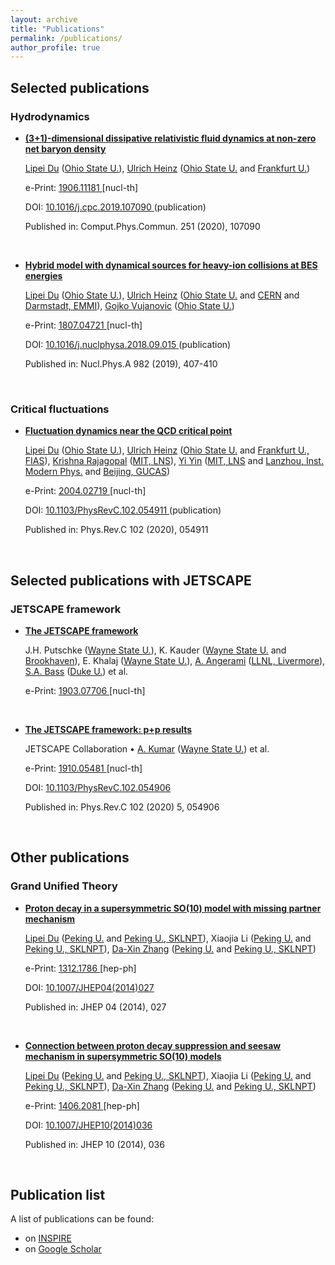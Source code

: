 ```yaml
---
layout: archive
title: "Publications"
permalink: /publications/
author_profile: true
---
```



## Selected publications

### Hydrodynamics

* <!DOCTYPE html> <html> <body>    <p><b>     <a href="https://inspirehep.net/literature/1741415">       (3+1)-dimensional dissipative relativistic fluid dynamics at non-zero net baryon density     </a>   </b></p>        <p><a href="https://inspirehep.net/authors/1280397">Lipei Du</a> (<a href="https://inspirehep.net/institutions/903092">Ohio State U.</a>), <a href="https://inspirehep.net/authors/1006291">Ulrich Heinz</a> (<a href="https://inspirehep.net/institutions/903092">Ohio State U.</a> and <a href="https://inspirehep.net/institutions/904315">Frankfurt U.</a>)</p>      <p>       e-Print:           <a href="https://arxiv.org/abs/1906.11181">       1906.11181     </a>[nucl-th]</p>   <p>         DOI:         <a href="https://doi.org/10.1016/j.cpc.2019.107090">       10.1016/j.cpc.2019.107090     </a>(publication)       </p>   <p>     Published in:<span>       Comput.Phys.Commun. 251 (2020),       107090</span></p>   <br> </body> </html>

* <!DOCTYPE html> <html> <body>    <p><b>     <a href="https://inspirehep.net/literature/1681943">       Hybrid model with dynamical sources for heavy-ion collisions at BES energies     </a>   </b></p>        <p><a href="https://inspirehep.net/authors/1280397">Lipei Du</a> (<a href="https://inspirehep.net/institutions/903092">Ohio State U.</a>), <a href="https://inspirehep.net/authors/1006291">Ulrich Heinz</a> (<a href="https://inspirehep.net/institutions/903092">Ohio State U.</a> and <a href="https://inspirehep.net/institutions/902725">CERN</a> and <a href="https://inspirehep.net/institutions/911632">Darmstadt, EMMI</a>), <a href="https://inspirehep.net/authors/1059435">Gojko Vujanovic</a> (<a href="https://inspirehep.net/institutions/903092">Ohio State U.</a>)</p>      <p>       e-Print:           <a href="https://arxiv.org/abs/1807.04721">       1807.04721     </a>[nucl-th]</p>   <p>         DOI:         <a href="https://doi.org/10.1016/j.nuclphysa.2018.09.015">       10.1016/j.nuclphysa.2018.09.015     </a>(publication)       </p>   <p>     Published in:<span>       Nucl.Phys.A 982 (2019),       407-410</span></p>   <br> </body> </html>

### Critical fluctuations

* <!DOCTYPE html> <html> <body>    <p><b>     <a href="https://inspirehep.net/literature/1789762">       Fluctuation dynamics near the QCD critical point     </a>   </b></p>        <p><a href="https://inspirehep.net/authors/1280397">Lipei Du</a> (<a href="https://inspirehep.net/institutions/903092">Ohio State U.</a>), <a href="https://inspirehep.net/authors/1006291">Ulrich Heinz</a> (<a href="https://inspirehep.net/institutions/903092">Ohio State U.</a> and <a href="https://inspirehep.net/institutions/909678">Frankfurt U., FIAS</a>), <a href="https://inspirehep.net/authors/992392">Krishna Rajagopal</a> (<a href="https://inspirehep.net/institutions/903016">MIT, LNS</a>), <a href="https://inspirehep.net/authors/1121758">Yi Yin</a> (<a href="https://inspirehep.net/institutions/903016">MIT, LNS</a> and <a href="https://inspirehep.net/institutions/905390">Lanzhou, Inst. Modern Phys.</a> and <a href="https://inspirehep.net/institutions/904611">Beijing, GUCAS</a>)</p>      <p>       e-Print:           <a href="https://arxiv.org/abs/2004.02719">       2004.02719     </a>[nucl-th]</p>   <p>         DOI:         <a href="https://doi.org/10.1103/PhysRevC.102.054911">       10.1103/PhysRevC.102.054911     </a>(publication)       </p>   <p>     Published in:<span>       Phys.Rev.C 102 (2020),       054911</span></p>   <br> </body> </html>

## Selected publications with JETSCAPE

### JETSCAPE framework

- <!DOCTYPE html> <html> <body>    <p><b>     <a href="https://inspirehep.net/literature/1725714">       The JETSCAPE framework     </a>   </b></p>        <p>J.H. Putschke (<a href="https://inspirehep.net/institutions/903341">Wayne State U.</a>), K. Kauder (<a href="https://inspirehep.net/institutions/903341">Wayne State U.</a> and <a href="https://inspirehep.net/institutions/902689">Brookhaven</a>), E. Khalaj (<a href="https://inspirehep.net/institutions/903341">Wayne State U.</a>), <a href="https://inspirehep.net/authors/1067316">A. Angerami</a> (<a href="https://inspirehep.net/institutions/902965">LLNL, Livermore</a>), <a href="https://inspirehep.net/authors/1017182">S.A. Bass</a> (<a href="https://inspirehep.net/institutions/902781">Duke U.</a>) et al.</p>      <p>       e-Print:           <a href="https://arxiv.org/abs/1903.07706">       1903.07706     </a>[nucl-th]</p>         <br> </body> </html>

- <!DOCTYPE html> <html> <body>    <p><b>     <a href="https://inspirehep.net/literature/1758788">       The JETSCAPE framework: p+p results     </a>   </b></p>        <p>         <span>JETSCAPE             Collaboration       </span>           <span>&bull;</span>         <a href="https://inspirehep.net/authors/1600925">A. Kumar</a> (<a href="https://inspirehep.net/institutions/903341">Wayne State U.</a>) et al.</p>      <p>       e-Print:           <a href="https://arxiv.org/abs/1910.05481">       1910.05481     </a>[nucl-th]</p>   <p>         DOI:         <a href="https://doi.org/10.1103/PhysRevC.102.054906">       10.1103/PhysRevC.102.054906     </a>       </p>   <p>     Published in:<span>       Phys.Rev.C 102 (2020) 5,       054906</span></p>   <br> </body> </html>

## Other publications

### Grand Unified Theory

- <!DOCTYPE html> <html> <body>    <p><b>     <a href="https://inspirehep.net/literature/1268163">       Proton decay in a supersymmetric SO(10) model with missing partner mechanism     </a>   </b></p>        <p><a href="https://inspirehep.net/authors/1280397">Lipei Du</a> (<a href="https://inspirehep.net/institutions/903603">Peking U.</a> and <a href="https://inspirehep.net/institutions/1210798">Peking U., SKLNPT</a>), Xiaojia Li (<a href="https://inspirehep.net/institutions/903603">Peking U.</a> and <a href="https://inspirehep.net/institutions/1210798">Peking U., SKLNPT</a>), <a href="https://inspirehep.net/authors/982221">Da-Xin Zhang</a> (<a href="https://inspirehep.net/institutions/903603">Peking U.</a> and <a href="https://inspirehep.net/institutions/1210798">Peking U., SKLNPT</a>)</p>      <p>       e-Print:           <a href="https://arxiv.org/abs/1312.1786">       1312.1786     </a>[hep-ph]</p>   <p>         DOI:         <a href="https://doi.org/10.1007/JHEP04(2014)027">       10.1007/JHEP04(2014)027     </a>       </p>   <p>     Published in:<span>       JHEP 04 (2014),       027</span></p>   <br> </body> </html>

- <!DOCTYPE html> <html> <body>    <p><b>     <a href="https://inspirehep.net/literature/1299700">       Connection between proton decay suppression and seesaw mechanism in supersymmetric SO(10) models     </a>   </b></p>        <p><a href="https://inspirehep.net/authors/1280397">Lipei Du</a> (<a href="https://inspirehep.net/institutions/903603">Peking U.</a> and <a href="https://inspirehep.net/institutions/1210798">Peking U., SKLNPT</a>), Xiaojia Li (<a href="https://inspirehep.net/institutions/903603">Peking U.</a> and <a href="https://inspirehep.net/institutions/1210798">Peking U., SKLNPT</a>), <a href="https://inspirehep.net/authors/982221">Da-Xin Zhang</a> (<a href="https://inspirehep.net/institutions/903603">Peking U.</a> and <a href="https://inspirehep.net/institutions/1210798">Peking U., SKLNPT</a>)</p>      <p>       e-Print:           <a href="https://arxiv.org/abs/1406.2081">       1406.2081     </a>[hep-ph]</p>   <p>         DOI:         <a href="https://doi.org/10.1007/JHEP10(2014)036">       10.1007/JHEP10(2014)036     </a>       </p>   <p>     Published in:<span>       JHEP 10 (2014),       036</span></p>   <br> </body> </html>

## Publication list

A list of publications can be found:

- on [INSPIRE](https://inspirehep.net/authors/1280397#with-citation-summary)
- on [Google Scholar](https://scholar.google.com/citations?hl=en&user=sqcL4pQAAAAJ&view_op=list_works&sortby=pubdate)


## 
